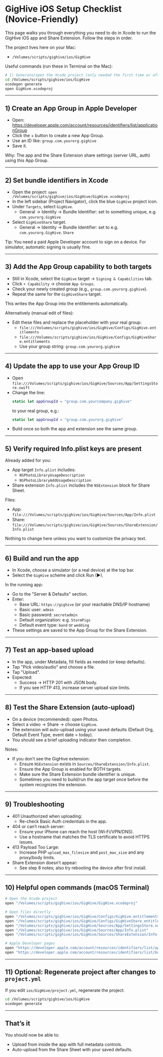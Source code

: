 # GigHive iOS Setup Checklist (Novice-Friendly)

This page walks you through everything you need to do in Xcode to run the GigHive iOS app and Share Extension. Follow the steps in order.

The project lives here on your Mac:
- `/Volumes/scripts/gighive/ios/GigHive`

Useful commands (run these in Terminal on the Mac):
```bash
# 1) Generate/open the Xcode project (only needed the first time or after editing project.yml)
cd /Volumes/scripts/gighive/ios/GigHive
xcodegen generate
open GigHive.xcodeproj
```

---

## 1) Create an App Group in Apple Developer
- Open: https://developer.apple.com/account/resources/identifiers/list/applicationGroup
- Click the + button to create a new App Group.
- Use an ID like: `group.com.yourorg.gighive`
- Save it.

Why: The app and the Share Extension share settings (server URL, auth) using this App Group.

---

## 2) Set bundle identifiers in Xcode
- Open the project: `open /Volumes/scripts/gighive/ios/GigHive/GigHive.xcodeproj`
- In the left sidebar (Project Navigator), click the blue `GigHive` project icon.
- Under `Targets`, select `GigHive`.
  - General → Identity → Bundle Identifier: set to something unique, e.g. `com.yourorg.GigHive`
- Select `GigHiveShare` target.
  - General → Identity → Bundle Identifier: set to e.g. `com.yourorg.GigHive.Share`

Tip: You need a paid Apple Developer account to sign on a device. For simulator, automatic signing is usually fine.

---

## 3) Add the App Group capability to both targets
- Still in Xcode, select the `GigHive` target → `Signing & Capabilities` tab.
- Click `+ Capability` → choose `App Groups`.
- Check your newly created group (e.g., `group.com.yourorg.gighive`).
- Repeat the same for the `GigHiveShare` target.

This writes the App Group into the entitlements automatically.

Alternatively (manual edit of files):
- Edit these files and replace the placeholder with your real group:
  - `file:///Volumes/scripts/gighive/ios/GigHive/Configs/GigHive.entitlements`
  - `file:///Volumes/scripts/gighive/ios/GigHive/Configs/GigHiveShare.entitlements`
  - Use your group string: `group.com.yourorg.gighive`

---

## 4) Update the app to use your App Group ID
- Open `file:///Volumes/scripts/gighive/ios/GigHive/Sources/App/SettingsStore.swift`
- Change the line:
  ```swift
  static let appGroupId = "group.com.yourcompany.gighive"
  ```
  to your real group, e.g.:
  ```swift
  static let appGroupId = "group.com.yourorg.gighive"
  ```
- Build once so both the app and extension see the same group.

---

## 5) Verify required Info.plist keys are present
Already added for you:
- App target `Info.plist` includes:
  - `NSPhotoLibraryUsageDescription`
  - `NSPhotoLibraryAddUsageDescription`
- Share extension `Info.plist` includes the `NSExtension` block for Share Sheet.

Files:
- App: `file:///Volumes/scripts/gighive/ios/GigHive/Sources/App/Info.plist`
- Share: `file:///Volumes/scripts/gighive/ios/GigHive/Sources/ShareExtension/Info.plist`

Nothing to change here unless you want to customize the privacy text.

---

## 6) Build and run the app
- In Xcode, choose a simulator (or a real device) at the top bar.
- Select the `GigHive` scheme and click Run (▶).

In the running app:
- Go to the "Server & Defaults" section.
- Enter:
  - Base URL: `https://gighive` (or your reachable DNS/IP hostname)
  - Basic user: `admin`
  - Basic password: `secretadmin`
  - Default organization: e.g. `StormPigs`
  - Default event type: `band` or `wedding`
- These settings are saved to the App Group for the Share Extension.

---

## 7) Test an app-based upload
- In the app, under Metadata, fill fields as needed (or keep defaults).
- Tap "Pick video/audio" and choose a file.
- Tap "Upload".
- Expected:
  - Success → HTTP 201 with JSON body.
  - If you see HTTP 413, increase server upload size limits.

---

## 8) Test the Share Extension (auto-upload)
- On a device (recommended): open Photos.
- Select a video → Share → choose `GigHive`.
- The extension will auto-upload using your saved defaults (Default Org, Default Event Type, event date = today).
- You should see a brief uploading indicator then completion.

Notes:
- If you don’t see the GigHive extension:
  - Ensure `NSExtension` exists in `Sources/ShareExtension/Info.plist`.
  - Ensure the App Group is enabled for BOTH targets.
  - Make sure the Share Extension bundle identifier is unique.
  - Sometimes you need to build/run the app target once before the system recognizes the extension.

---

## 9) Troubleshooting
- 401 Unauthorized when uploading:
  - Re-check Basic Auth credentials in the app.
- 404 or can’t reach server:
  - Ensure your iPhone can reach the host (Wi‑Fi/VPN/DNS).
  - Use a hostname that matches the TLS certificate to avoid HTTPS issues.
- 413 Payload Too Large:
  - Increase PHP `upload_max_filesize` and `post_max_size` and any proxy/body limits.
- Share Extension doesn’t appear:
  - See step 8 notes; also try rebooting the device after first install.

---

## 10) Helpful open commands (macOS Terminal)
```bash
# Open the Xcode project
open "/Volumes/scripts/gighive/ios/GigHive/GigHive.xcodeproj"

# Open files directly
open "/Volumes/scripts/gighive/ios/GigHive/Configs/GigHive.entitlements"
open "/Volumes/scripts/gighive/ios/GigHive/Configs/GigHiveShare.entitlements"
open "/Volumes/scripts/gighive/ios/GigHive/Sources/App/SettingsStore.swift"
open "/Volumes/scripts/gighive/ios/GigHive/Sources/App/Info.plist"
open "/Volumes/scripts/gighive/ios/GigHive/Sources/ShareExtension/Info.plist"

# Apple Developer pages
open "https://developer.apple.com/account/resources/identifiers/list/applicationGroup"
open "https://developer.apple.com/account/resources/identifiers/list/bundleId"
```

---

## 11) Optional: Regenerate project after changes to `project.yml`
If you edit `ios/GigHive/project.yml`, regenerate the project:
```bash
cd /Volumes/scripts/gighive/ios/GigHive
xcodegen generate
```

---

## That’s it
You should now be able to:
- Upload from inside the app with full metadata controls.
- Auto-upload from the Share Sheet with your saved defaults.
